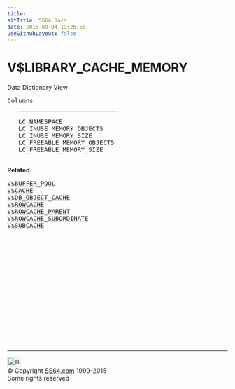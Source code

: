```yaml
---
title:
altTitle: SS64 Docs
date: 2016-09-04 19:26:55
useGithubLayout: false
---
```

<!-- #BeginLibraryItem "/Library/head_orav.lbi" --><!-- #EndLibraryItem --><h1>V$LIBRARY_CACHE_MEMORY </h1>  
 <p> Data Dictionary View </p> 
 
<pre>Columns
   ___________________________
 
   LC_NAMESPACE
   LC_INUSE_MEMORY_OBJECTS
   LC_INUSE_MEMORY_SIZE
   LC_FREEABLE_MEMORY_OBJECTS
   LC_FREEABLE_MEMORY_SIZE

</pre>
<p><b>Related:</b></p><pre><a href="V$BUFFER_POOL.html">V$BUFFER_POOL</a> <a href="V$CACHE.html">
V$CACHE</a>
<a href="V$DB_OBJECT_CACHE.html">V$DB_OBJECT_CACHE</a> 
<a href="V$ROWCACHE.html">V$ROWCACHE</a> 
<a href="V$ROWCACHE_PARENT.html">V$ROWCACHE_PARENT</a> 
<a href="V$ROWCACHE_SUBORDINATE.html">V$ROWCACHE_SUBORDINATE</a> 
<a href="V$SUBCACHE.html">V$SUBCACHE</a> </pre><!-- #BeginLibraryItem "/Library/foot_orad.lbi" --><p>
<!-- oracle-footer -->
<ins class="adsbygoogle" style="display:inline-block;width:300px;height:250px" data-ad-client="ca-pub-6140977852749469" data-ad-slot="4275490898"></ins>
<script>
(adsbygoogle = window.adsbygoogle || []).push({});
</script></p>
<hr>
<div id="bl" class="footer"><a href="V$LIBRARY_CACHE_MEMORY.html#"><img src="../images/top.png" width="30" height="22" alt="Back to the Top"></a></div>
<div id="br" class="footer, tagline">© Copyright <a href="../index.html">SS64.com</a> 1999-2015<br>
Some rights reserved</div>
<!-- #EndLibraryItem -->

